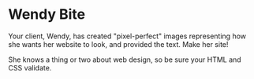 # Wendy Bite

Your client, Wendy, has created "pixel-perfect" images representing how she wants her website to look, and provided the text. Make her site!

She knows a thing or two about web design, so be sure your HTML and CSS validate.
